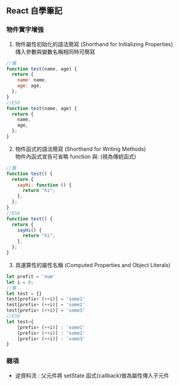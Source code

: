 ## React 自學筆記

### 物件實字增強

1. 物件屬性初始化的語法簡寫 (Shorthand for Initializing Properties)  
   傳入參數與變數名稱相同時可簡寫

```javascript
//舊
function test(name, age) {
  return {
    name: name,
    age: age,
  };
}
//ES6
function test(name, age) {
  return {
    name,
    age,
  };
}
```

2. 物件函式的語法簡寫 (Shorthand for Writing Methods)  
   物件內函式宣告可省略 function 與: (視為傳統函式)

```javascript
//舊
function test() {
  return {
    sayHi: function () {
      return "hi";
    },
  };
}
//ES6
function test() {
  return {
    sayHi() {
      return "hi";
    },
  };
}
```

3. 具運算性的屬性名稱 (Computed Properties and Object Literals)

```javascript
let prefit = 'num'
let i = 0;
//舊
let test = {}
test[prefix+ (++i)] = 'some1'
test[prefix+ (++i)] = 'some2'
test[prefix+ (++i)] = 'some3'
//ES6
let test={
    [prefix+ (++i)] : 'some1'
    [prefix+ (++i)] : 'some2'
    [prefix+ (++i)] : 'some3'
}
```

### 雜項

- 逆資料流 : 父元件將 setState 函式(callback)做為屬性傳入子元件
